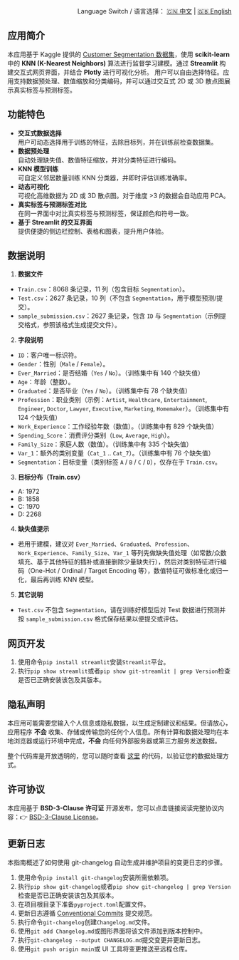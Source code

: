 <p align="right">
  Language Switch / 语言选择：
  <a href="./README.zh-CN.md">🇨🇳 中文</a> | <a href="./README.md">🇬🇧 English</a>
</p>

**应用简介**
---
本应用基于 Kaggle 提供的 [Customer Segmentation 数据集](https://www.kaggle.com/datasets/vetrirah/customer)，使用
**scikit-learn** 中的 **KNN (K-Nearest Neighbors)** 算法进行监督学习建模。通过 **Streamlit** 构建交互式网页界面，并结合
**Plotly** 进行可视化分析。 用户可以自由选择特征。应用支持数据预处理、数值缩放和分类编码，并可以通过交互式 2D 或 3D
散点图展示真实标签与预测标签。

**功能特色**
---

- **交互式数据选择**  
  用户可动态选择用于训练的特征，去除目标列，并在训练前检查数据集。
- **数据预处理**  
  自动处理缺失值、数值特征缩放，并对分类特征进行编码。
- **KNN 模型训练**  
  可自定义邻居数量训练 KNN 分类器，并即时评估训练准确率。
- **动态可视化**  
  可视化高维数据为 2D 或 3D 散点图。对于维度 >3 的数据会自动应用 PCA。
- **真实标签与预测标签对比**  
  在同一界面中对比真实标签与预测标签，保证颜色和符号一致。
- **基于 Streamlit 的交互界面**  
  提供便捷的侧边栏控制、表格和图表，提升用户体验。

**数据说明**
---

1. **数据文件**

- `Train.csv`：8068 条记录，11 列（包含目标 `Segmentation`）。
- `Test.csv`：2627 条记录，10 列（不包含 `Segmentation`，用于模型预测/提交）。
- `sample_submission.csv`：2627 条记录，包含 `ID` 与 `Segmentation`（示例提交格式，参照该格式生成提交文件）。

2. **字段说明**

- `ID`：客户唯一标识符。
- `Gender`：性别（`Male` / `Female`）。
- `Ever_Married`：是否结婚（`Yes` / `No`）。（训练集中有 140 个缺失值）
- `Age`：年龄（整数）。
- `Graduated`：是否毕业（`Yes` / `No`）。（训练集中有 78 个缺失值）
- `Profession`：职业类别（示例：`Artist`, `Healthcare`, `Entertainment`, `Engineer`, `Doctor`, `Lawyer`, `Executive`,
  `Marketing`, `Homemaker`）。（训练集中有 124 个缺失值）
- `Work_Experience`：工作经验年数（数值）。（训练集中有 829 个缺失值）
- `Spending_Score`：消费评分类别（`Low`, `Average`, `High`）。
- `Family_Size`：家庭人数（数值）。（训练集中有 335 个缺失值）
- `Var_1`：额外的类别变量（`Cat_1` .. `Cat_7`）。（训练集中有 76 个缺失值）
- `Segmentation`：目标变量（类别标签 `A` / `B` / `C` / `D`），仅存在于 `Train.csv`。

3. **目标分布（Train.csv）**

- A: 1972
- B: 1858
- C: 1970
- D: 2268

4. **缺失值提示**

- 若用于建模，建议对 `Ever_Married`、`Graduated`、`Profession`、`Work_Experience`、`Family_Size`、`Var_1`
  等列先做缺失值处理（如常数/众数填充、基于其他特征的插补或直接删除少量缺失行），然后对类别特征进行编码（One-Hot / Ordinal /
  Target Encoding 等），数值特征可做标准化或归一化，最后再训练 KNN 模型。

5. **其它说明**

- `Test.csv` 不包含 `Segmentation`，请在训练好模型后对 Test 数据进行预测并按 `sample_submission.csv` 格式保存结果以便提交或评估。

**网页开发**
---

1. 使用命令`pip install streamlit`安装`Streamlit`平台。
2. 执行`pip show streamlit`或者`pip show git-streamlit | grep Version`检查是否已正确安装该包及其版本。

**隐私声明**
---
本应用可能需要您输入个人信息或隐私数据，以生成定制建议和结果。但请放心，应用程序 **不会**
收集、存储或传输您的任何个人信息。所有计算和数据处理均在本地浏览器或运行环境中完成，**不会** 向任何外部服务器或第三方服务发送数据。

整个代码库是开放透明的，您可以随时查看 [这里](./) 的代码，以验证您的数据处理方式。

**许可协议**
---
本应用基于 **BSD-3-Clause 许可证** 开源发布。您可以点击链接阅读完整协议内容：👉 [BSD-3-Clause License](./LICENSE)。

**更新日志**
---
本指南概述了如何使用 git-changelog 自动生成并维护项目的变更日志的步骤。

1. 使用命令`pip install git-changelog`安装所需依赖项。
2. 执行`pip show git-changelog`或者`pip show git-changelog | grep Version`检查是否已正确安装该包及其版本。
3. 在项目根目录下准备`pyproject.toml`配置文件。
4. 更新日志遵循 [Conventional Commits](https://www.conventionalcommits.org/zh-hans/v1.0.0/) 提交规范。
5. 执行命令`git-changelog`创建`Changelog.md`文件。
6. 使用`git add Changelog.md`或图形界面将该文件添加到版本控制中。
7. 执行`git-changelog --output CHANGELOG.md`提交变更并更新日志。
8. 使用`git push origin main`或 UI 工具将变更推送至远程仓库。

